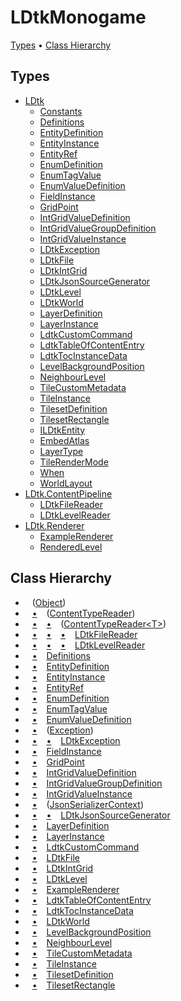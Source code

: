 # LDtkMonogame

[Types](#types) &#x2022; [Class Hierarchy](#class-hierarchy)

## Types

* [LDtk](LDtk/README.md)
  * [Constants](LDtk/Constants/README.md)
  * [Definitions](LDtk/Definitions/README.md)
  * [EntityDefinition](LDtk/EntityDefinition/README.md)
  * [EntityInstance](LDtk/EntityInstance/README.md)
  * [EntityRef](LDtk/EntityRef/README.md)
  * [EnumDefinition](LDtk/EnumDefinition/README.md)
  * [EnumTagValue](LDtk/EnumTagValue/README.md)
  * [EnumValueDefinition](LDtk/EnumValueDefinition/README.md)
  * [FieldInstance](LDtk/FieldInstance/README.md)
  * [GridPoint](LDtk/GridPoint/README.md)
  * [IntGridValueDefinition](LDtk/IntGridValueDefinition/README.md)
  * [IntGridValueGroupDefinition](LDtk/IntGridValueGroupDefinition/README.md)
  * [IntGridValueInstance](LDtk/IntGridValueInstance/README.md)
  * [LDtkException](LDtk/LDtkException/README.md)
  * [LDtkFile](LDtk/LDtkFile/README.md)
  * [LDtkIntGrid](LDtk/LDtkIntGrid/README.md)
  * [LDtkJsonSourceGenerator](LDtk/LDtkJsonSourceGenerator/README.md)
  * [LDtkLevel](LDtk/LDtkLevel/README.md)
  * [LDtkWorld](LDtk/LDtkWorld/README.md)
  * [LayerDefinition](LDtk/LayerDefinition/README.md)
  * [LayerInstance](LDtk/LayerInstance/README.md)
  * [LdtkCustomCommand](LDtk/LdtkCustomCommand/README.md)
  * [LdtkTableOfContentEntry](LDtk/LdtkTableOfContentEntry/README.md)
  * [LdtkTocInstanceData](LDtk/LdtkTocInstanceData/README.md)
  * [LevelBackgroundPosition](LDtk/LevelBackgroundPosition/README.md)
  * [NeighbourLevel](LDtk/NeighbourLevel/README.md)
  * [TileCustomMetadata](LDtk/TileCustomMetadata/README.md)
  * [TileInstance](LDtk/TileInstance/README.md)
  * [TilesetDefinition](LDtk/TilesetDefinition/README.md)
  * [TilesetRectangle](LDtk/TilesetRectangle/README.md)
  * [ILDtkEntity](LDtk/ILDtkEntity/README.md)
  * [EmbedAtlas](LDtk/EmbedAtlas/README.md)
  * [LayerType](LDtk/LayerType/README.md)
  * [TileRenderMode](LDtk/TileRenderMode/README.md)
  * [When](LDtk/When/README.md)
  * [WorldLayout](LDtk/WorldLayout/README.md)
* [LDtk.ContentPipeline](LDtk/ContentPipeline/README.md)
  * [LDtkFileReader](LDtk/ContentPipeline/LDtkFileReader/README.md)
  * [LDtkLevelReader](LDtk/ContentPipeline/LDtkLevelReader/README.md)
* [LDtk.Renderer](LDtk/Renderer/README.md)
  * [ExampleRenderer](LDtk/Renderer/ExampleRenderer/README.md)
  * [RenderedLevel](LDtk/Renderer/RenderedLevel/README.md)

## Class Hierarchy

* &ensp; \([Object](https://docs.microsoft.com/en-us/dotnet/api/system.object)\)<a id="class-hierarchy-System_Object"></a>
* &ensp; [&bull;](#class-hierarchy-System_Object "Object") &ensp; \([ContentTypeReader](https://docs.microsoft.com/en-us/dotnet/api/microsoft.xna.framework.content.contenttypereader)\)<a id="class-hierarchy-Microsoft_Xna_Framework_Content_ContentTypeReader"></a>
* &ensp; [&bull;](#class-hierarchy-System_Object "Object") &ensp; [&bull;](#class-hierarchy-Microsoft_Xna_Framework_Content_ContentTypeReader "ContentTypeReader") &ensp; \([ContentTypeReader\<T\>](https://docs.microsoft.com/en-us/dotnet/api/microsoft.xna.framework.content.contenttypereader-1)\)<a id="class-hierarchy-Microsoft_Xna_Framework_Content_ContentTypeReader_1"></a>
* &ensp; [&bull;](#class-hierarchy-System_Object "Object") &ensp; [&bull;](#class-hierarchy-Microsoft_Xna_Framework_Content_ContentTypeReader "ContentTypeReader") &ensp; [&bull;](#class-hierarchy-Microsoft_Xna_Framework_Content_ContentTypeReader_1 "ContentTypeReader<T>") &ensp; [LDtkFileReader](LDtk/ContentPipeline/LDtkFileReader/README.md)<a id="class-hierarchy-LDtk_ContentPipeline_LDtkFileReader"></a>
* &ensp; [&bull;](#class-hierarchy-System_Object "Object") &ensp; [&bull;](#class-hierarchy-Microsoft_Xna_Framework_Content_ContentTypeReader "ContentTypeReader") &ensp; [&bull;](#class-hierarchy-Microsoft_Xna_Framework_Content_ContentTypeReader_1 "ContentTypeReader<T>") &ensp; [LDtkLevelReader](LDtk/ContentPipeline/LDtkLevelReader/README.md)<a id="class-hierarchy-LDtk_ContentPipeline_LDtkLevelReader"></a>
* &ensp; [&bull;](#class-hierarchy-System_Object "Object") &ensp; [Definitions](LDtk/Definitions/README.md)<a id="class-hierarchy-LDtk_Definitions"></a>
* &ensp; [&bull;](#class-hierarchy-System_Object "Object") &ensp; [EntityDefinition](LDtk/EntityDefinition/README.md)<a id="class-hierarchy-LDtk_EntityDefinition"></a>
* &ensp; [&bull;](#class-hierarchy-System_Object "Object") &ensp; [EntityInstance](LDtk/EntityInstance/README.md)<a id="class-hierarchy-LDtk_EntityInstance"></a>
* &ensp; [&bull;](#class-hierarchy-System_Object "Object") &ensp; [EntityRef](LDtk/EntityRef/README.md)<a id="class-hierarchy-LDtk_EntityRef"></a>
* &ensp; [&bull;](#class-hierarchy-System_Object "Object") &ensp; [EnumDefinition](LDtk/EnumDefinition/README.md)<a id="class-hierarchy-LDtk_EnumDefinition"></a>
* &ensp; [&bull;](#class-hierarchy-System_Object "Object") &ensp; [EnumTagValue](LDtk/EnumTagValue/README.md)<a id="class-hierarchy-LDtk_EnumTagValue"></a>
* &ensp; [&bull;](#class-hierarchy-System_Object "Object") &ensp; [EnumValueDefinition](LDtk/EnumValueDefinition/README.md)<a id="class-hierarchy-LDtk_EnumValueDefinition"></a>
* &ensp; [&bull;](#class-hierarchy-System_Object "Object") &ensp; \([Exception](https://docs.microsoft.com/en-us/dotnet/api/system.exception)\)<a id="class-hierarchy-System_Exception"></a>
* &ensp; [&bull;](#class-hierarchy-System_Object "Object") &ensp; [&bull;](#class-hierarchy-System_Exception "Exception") &ensp; [LDtkException](LDtk/LDtkException/README.md)<a id="class-hierarchy-LDtk_LDtkException"></a>
* &ensp; [&bull;](#class-hierarchy-System_Object "Object") &ensp; [FieldInstance](LDtk/FieldInstance/README.md)<a id="class-hierarchy-LDtk_FieldInstance"></a>
* &ensp; [&bull;](#class-hierarchy-System_Object "Object") &ensp; [GridPoint](LDtk/GridPoint/README.md)<a id="class-hierarchy-LDtk_GridPoint"></a>
* &ensp; [&bull;](#class-hierarchy-System_Object "Object") &ensp; [IntGridValueDefinition](LDtk/IntGridValueDefinition/README.md)<a id="class-hierarchy-LDtk_IntGridValueDefinition"></a>
* &ensp; [&bull;](#class-hierarchy-System_Object "Object") &ensp; [IntGridValueGroupDefinition](LDtk/IntGridValueGroupDefinition/README.md)<a id="class-hierarchy-LDtk_IntGridValueGroupDefinition"></a>
* &ensp; [&bull;](#class-hierarchy-System_Object "Object") &ensp; [IntGridValueInstance](LDtk/IntGridValueInstance/README.md)<a id="class-hierarchy-LDtk_IntGridValueInstance"></a>
* &ensp; [&bull;](#class-hierarchy-System_Object "Object") &ensp; \([JsonSerializerContext](https://docs.microsoft.com/en-us/dotnet/api/system.text.json.serialization.jsonserializercontext)\)<a id="class-hierarchy-System_Text_Json_Serialization_JsonSerializerContext"></a>
* &ensp; [&bull;](#class-hierarchy-System_Object "Object") &ensp; [&bull;](#class-hierarchy-System_Text_Json_Serialization_JsonSerializerContext "JsonSerializerContext") &ensp; [LDtkJsonSourceGenerator](LDtk/LDtkJsonSourceGenerator/README.md)<a id="class-hierarchy-LDtk_LDtkJsonSourceGenerator"></a>
* &ensp; [&bull;](#class-hierarchy-System_Object "Object") &ensp; [LayerDefinition](LDtk/LayerDefinition/README.md)<a id="class-hierarchy-LDtk_LayerDefinition"></a>
* &ensp; [&bull;](#class-hierarchy-System_Object "Object") &ensp; [LayerInstance](LDtk/LayerInstance/README.md)<a id="class-hierarchy-LDtk_LayerInstance"></a>
* &ensp; [&bull;](#class-hierarchy-System_Object "Object") &ensp; [LdtkCustomCommand](LDtk/LdtkCustomCommand/README.md)<a id="class-hierarchy-LDtk_LdtkCustomCommand"></a>
* &ensp; [&bull;](#class-hierarchy-System_Object "Object") &ensp; [LDtkFile](LDtk/LDtkFile/README.md)<a id="class-hierarchy-LDtk_LDtkFile"></a>
* &ensp; [&bull;](#class-hierarchy-System_Object "Object") &ensp; [LDtkIntGrid](LDtk/LDtkIntGrid/README.md)<a id="class-hierarchy-LDtk_LDtkIntGrid"></a>
* &ensp; [&bull;](#class-hierarchy-System_Object "Object") &ensp; [LDtkLevel](LDtk/LDtkLevel/README.md)<a id="class-hierarchy-LDtk_LDtkLevel"></a>
* &ensp; [&bull;](#class-hierarchy-System_Object "Object") &ensp; [ExampleRenderer](LDtk/Renderer/ExampleRenderer/README.md)<a id="class-hierarchy-LDtk_Renderer_ExampleRenderer"></a>
* &ensp; [&bull;](#class-hierarchy-System_Object "Object") &ensp; [LdtkTableOfContentEntry](LDtk/LdtkTableOfContentEntry/README.md)<a id="class-hierarchy-LDtk_LdtkTableOfContentEntry"></a>
* &ensp; [&bull;](#class-hierarchy-System_Object "Object") &ensp; [LdtkTocInstanceData](LDtk/LdtkTocInstanceData/README.md)<a id="class-hierarchy-LDtk_LdtkTocInstanceData"></a>
* &ensp; [&bull;](#class-hierarchy-System_Object "Object") &ensp; [LDtkWorld](LDtk/LDtkWorld/README.md)<a id="class-hierarchy-LDtk_LDtkWorld"></a>
* &ensp; [&bull;](#class-hierarchy-System_Object "Object") &ensp; [LevelBackgroundPosition](LDtk/LevelBackgroundPosition/README.md)<a id="class-hierarchy-LDtk_LevelBackgroundPosition"></a>
* &ensp; [&bull;](#class-hierarchy-System_Object "Object") &ensp; [NeighbourLevel](LDtk/NeighbourLevel/README.md)<a id="class-hierarchy-LDtk_NeighbourLevel"></a>
* &ensp; [&bull;](#class-hierarchy-System_Object "Object") &ensp; [TileCustomMetadata](LDtk/TileCustomMetadata/README.md)<a id="class-hierarchy-LDtk_TileCustomMetadata"></a>
* &ensp; [&bull;](#class-hierarchy-System_Object "Object") &ensp; [TileInstance](LDtk/TileInstance/README.md)<a id="class-hierarchy-LDtk_TileInstance"></a>
* &ensp; [&bull;](#class-hierarchy-System_Object "Object") &ensp; [TilesetDefinition](LDtk/TilesetDefinition/README.md)<a id="class-hierarchy-LDtk_TilesetDefinition"></a>
* &ensp; [&bull;](#class-hierarchy-System_Object "Object") &ensp; [TilesetRectangle](LDtk/TilesetRectangle/README.md)<a id="class-hierarchy-LDtk_TilesetRectangle"></a>

